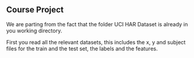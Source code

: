 ## Course Project

We are parting from the fact that the folder UCI HAR Dataset is already in you working directory.

First you read all the relevant datasets, this includes the x, y and subject files for the train and the test set, the labels and the features.

